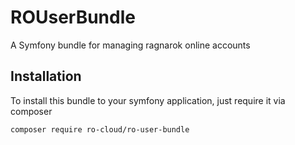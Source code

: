 # ROUserBundle
A Symfony bundle for managing ragnarok online accounts

## Installation
To install this bundle to your symfony application, just require it via composer
```
composer require ro-cloud/ro-user-bundle
```

